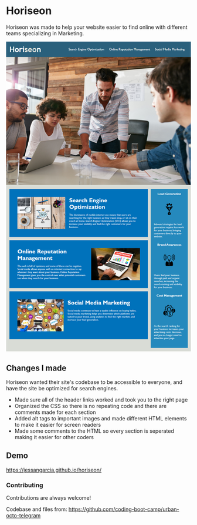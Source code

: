 # Horiseon 

Horiseon was made to help your website easier to find online with different teams specializing in Marketing. 

![Horiseon webpage screenshot](./assets/images/webpageimage.png)


## Changes I made

Horiseon wanted their site's codebase to be accessible to everyone, and have the site be optimized for search engines. 

* Made sure all of the header links worked and took you to the right page
* Organized the CSS so there is no repeating code and there are comments made for each section
* Added alt tags to important images and made different HTML elements to make it easier for screen readers
* Made some comments to the HTML so every section is seperated making it easier for other coders

## Demo

https://jessangarcia.github.io/horiseon/



### Contributing

Contributions are always welcome!

Codebase and files from: https://github.com/coding-boot-camp/urban-octo-telegram

